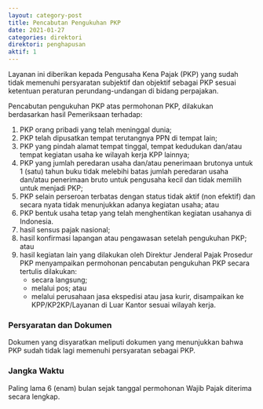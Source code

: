 ```yaml
---
layout: category-post
title: Pencabutan Pengukuhan PKP
date: 2021-01-27
categories: direktori
direktori: penghapusan
aktif: 1
---
```

Layanan ini diberikan kepada Pengusaha Kena Pajak (PKP) yang sudah tidak memenuhi persyaratan subjektif dan objektif sebagai PKP sesuai ketentuan peraturan perundang-undangan di bidang perpajakan.

Pencabutan pengukuhan PKP atas permohonan PKP, dilakukan berdasarkan hasil Pemeriksaan terhadap:
1. PKP orang pribadi yang telah meninggal dunia;
2. PKP telah dipusatkan tempat terutangnya PPN di tempat lain;
3. PKP yang pindah alamat tempat tinggal, tempat kedudukan dan/atau tempat kegiatan usaha ke wilayah kerja KPP lainnya;
4. PKP yang jumlah peredaran usaha dan/atau penerimaan brutonya untuk 1 (satu) tahun buku tidak melebihi batas jumlah peredaran usaha dan/atau penerimaan bruto untuk pengusaha kecil dan tidak
memilih untuk menjadi PKP;
5. PKP selain perseroan terbatas dengan status tidak aktif (non efektif) dan secara nyata tidak menunjukkan adanya kegiatan usaha; atau
6. PKP bentuk usaha tetap yang telah menghentikan kegiatan usahanya di Indonesia.
7. hasil sensus pajak nasional;
8. hasil konfirmasi lapangan atau pengawasan setelah pengukuhan PKP; atau
9. hasil kegiatan lain yang dilakukan oleh Direktur Jenderal Pajak Prosedur PKP menyampaikan permohonan pencabutan pengukuhan PKP secara tertulis dilakukan:
    - secara langsung;
    - melalui pos; atau
    - melalui perusahaan jasa ekspedisi atau jasa kurir,
disampaikan ke KPP/KP2KP/Layanan di Luar Kantor sesuai wilayah kerja.

### Persyaratan dan Dokumen
Dokumen yang disyaratkan meliputi dokumen yang menunjukkan bahwa PKP sudah tidak lagi memenuhi persyaratan sebagai PKP. 

### Jangka Waktu
Paling lama 6 (enam) bulan sejak tanggal permohonan Wajib Pajak diterima secara lengkap.
